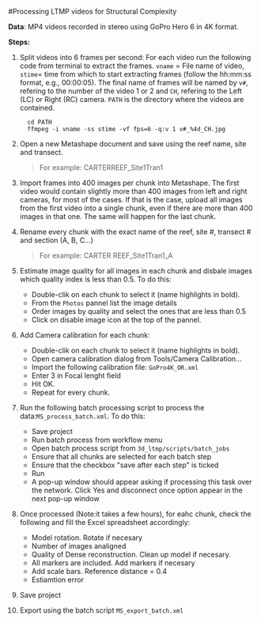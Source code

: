 #Processing LTMP videos for Structural Complexity

<b>Data</b>: MP4 videos recorded in stereo using GoPro Hero 6 in 4K format. 

<b>Steps:</b>

1.	Split videos into 6 frames per second: For each video run the following code from terminal to extract the frames. `vname` = File name of video, `stime`= time from which to start extracting frames (follow the hh:mm:ss format, e.g., 00:00:05). The final name of frames will be named by `v#`, refering to the number of the video 1 or 2 and `CH`, refering to the Left (LC) or Right (RC) camera. `PATH` is the directory where the videos are contained. 

		  cd PATH
		  ffmpeg -i vname -ss stime -vf fps=6 -q:v 1 v#_%4d_CH.jpg

2.	Open a new Metashape document and save using the reef name, site and transect. 

	> For example:
	> CARTERREEF_Site1Tran1
		  
3.	Import frames into 400 images per chunk into Metashape. The first video would contain slightly more than 400 images from left and right cameras, for most of the cases. If that is the case, upload all images from the first video into a single chunk, even if there are more than 400 images in that one. The same will happen for the last chunk. 
4. Rename every chunk with the exact name of the reef, site #, transect # and section (A, B, C...) 
	> For example: CARTER REEF_Site1Tran1_A
 
4. Estimate image quality for all images in each chunk and disbale images which quality index is less than 0.5. To do this:

	*	Double-clik on each chunk to select it (name highlights in bold).
	*	From the `Photos` pannel list the image details
	* 	Order images by quality and select the ones that are less than 0.5
	*  Click on disable image icon at the top of the pannel.

5.	Add Camera calibration for each chunk:
	*	Double-clik on each chunk to select it (name highlights in bold).
	*	Open camera calibration dialog from Tools/Camera Calibration...
	* 	Import the following calibration file: `GoPro4K_OR.xml`
	*  Enter 3 in Focal lenght field
	*  Hit OK.
	*  Repeat for every chunk.

5.	Run the following batch processing script to process the data:`MS_process_batch.xml`. To do this:

	*	Save project
	*	Run batch process from workflow menu
	* 	Open batch process script from `3d_ltmp/scripts/batch_jobs`
	*  Ensure that all chunks are selected for each batch step
	*  Ensure that the checkbox "save after each step" is ticked
	*  Run
	*  A pop-up window should appear asking if processing this task over the network. Click Yes and disconnect once option appear in the next pop-up window
		
7. Once processed (Note:it takes a few hours), for eahc chunk, check the following and fill the Excel spreadsheet accordingly:

	* Model rotation. Rotate if necesary
	* Number of images analigned
	* Quality of Dense reconstruction. Clean up model if necesary.
	* All markers are included. Add markers if necesary
	* Add scale bars. Reference distance = 0.4
	* Estiamtion error
8. Save project
9. Export using the batch script `MS_export_batch.xml`


